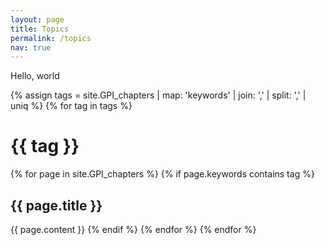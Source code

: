 ```yaml
---
layout: page
title: Topics
permalink: /topics
nav: true
---
```


Hello, world

{% assign tags =  site.GPI_chapters | map: 'keywords' | join: ','  | split: ',' | uniq %}
{% for tag in tags %}
  <h1>{{ tag }}</h1>
  {% for page in site.GPI_chapters %}
    {% if page.keywords contains tag %}
      <h2>{{ page.title }}</h2>
        {{ page.content }}
    {% endif %}
  {% endfor %}
{% endfor %}

